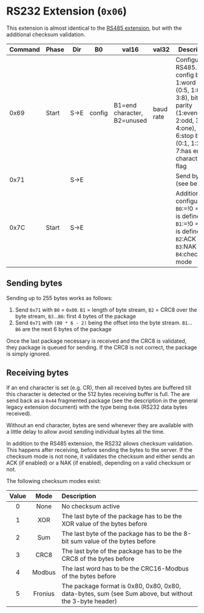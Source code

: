 # RS232 Extension (`0x06`)

This extension is almost identical to the [RS485 extension](LoxoneLinkLegacyExtensionRS232.md), but with the additional checksum validation.

| Command | Phase    | Dir | B0 | val16 | val32 | Description |
| ------- | -------- | --- | -- | ----- | ----- | ----------- |
|  0x69   | Start    | S→E | config | B1=end character, B2=unused | baud rate | Configure the RS485. config bits 0-1:word length (0:5, 1:6, 2:7, 3:8), bit 2-5: parity (1:even, 2:odd, 3:zero, 4:one), bit 6:stop bits (0:1, 1:2), bit 7:has end character flag |
|  0x71   |          | S→E |    |       |       | Send bytes (see below) |
|  0x7C   | Start    | S→E |    |       |       | Additional configuration: `B0`:=!0 =>ACK is defined, `B1`:=!0 =>NAK is defined, `B2`:ACK byte, `B3`:NAK byte, `B4`:checksum mode |

## Sending bytes

Sending up to 255 bytes works as follows:

1.  Send `0x71` with `B0` = `0x00`. `B1` = length of byte stream, `B2` = CRC8 over the byte stream, `B3`…`B6`: first 4 bytes of the package
2.  Send `0x71` with `(B0 * 6 - 2)` being the offset into the byte stream. `B1`…`B6` are the next 6 bytes of the package

Once the last package necessary is received and the CRC8 is validated, they package is queued for sending. If the CRC8 is not correct, the package is simply ignored.

## Receiving bytes

If an end character is set (e.g. CR), then all received bytes are buffered till this character is detected or the 512 bytes receiving buffer is full. The are send back as a `0x44` fragmented package (see the description in the general legacy extension document) with the type being `0x0A` (RS232 data bytes received).

Without an end character, bytes are send whenever they are available with a little delay to allow avoid sending individual bytes all the time.

In addition to the RS485 extension, the RS232 allows checksum validation. This happens after receiving, before sending the bytes to the server. If the checksum mode is not none, it validates the checksum and either sends an ACK (if enabled) or a NAK (if enabled), depending on a valid checksum or not.

The following checksum modes exist:

| Value |    Mode | Description |
| :---: | :-----: | :---------- |
|   0   |    None | No checksum active |
|   1   |     XOR | The last byte of the package has to be the XOR value of the bytes before |
|   2   |     Sum | The last byte of the package has to be the 8-bit sum value of the bytes before |
|   3   |    CRC8 | The last byte of the package has to be the CRC8 of the bytes before |
|   4   |  Modbus | The last word has to be the CRC16-Modbus of the bytes before |
|   5   | Fronius | The package format is 0x80, 0x80, 0x80, data-bytes, sum (see Sum above, but without the 3-byte header) |
